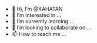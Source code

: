 - 👋 Hi, I’m @KAHATAN
- 👀 I’m interested in ...
- 🌱 I’m currently learning ...
- 💞️ I’m looking to collaborate on ...
- 📫 How to reach me ...

<!---
KAHATAN/KAHATAN is a ✨ special ✨ repository because its `README.md` (this file) appears on your GitHub profile.
You can click the Preview link to take a look at your changes.
--->
